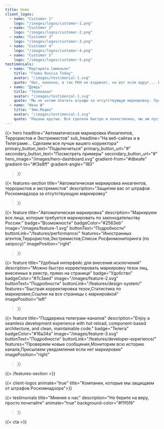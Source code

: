 ```yaml
---
title: Home
client_logos:
  - name: "Customer 1"
    logo: "/images/logos/customer-1.png"
  - name: "Customer 2"
    logo: "/images/logos/customer-2.png"
  - name: "Customer 3"
    logo: "/images/logos/customer-3.png"
  - name: "Customer 4"
    logo: "/images/logos/customer-4.png"
  - name: "Customer 5"
    logo: "/images/logos/customer-5.png"
testimonials:
  - name: "Маргарита Симоньян"
    title: "Глава Russia Today"
    avatar: "/images/testimonial-1.svg"
    quote: "Нас, конечно, и так РКН не вздрючит, но вот если вдруг... Вам точно лучше быть готовыми"
  - name: "Дождь"
    title: "Телеканал"
    avatar: "/images/testimonial-1.svg"
    quote: "Мы не хотим платить штрафы за отсутствующую маркировку. Пусть это делает кто-то другой"
  - name: "Иван Ш"
    title: "Эмо.Медиа"
    avatar: "/images/testimonial-1.svg"
    quote: "Пацаны крутые. Все сделали быстро и качественно, мы аж пустили слезу.."
---
```


{{< hero 
    headline="Автоматическая маркировка Иноагентов, Террористов и Экстремистов"
    sub_headline="На веб-сайтах и в Телеграме... Сделаем все лучше вашего корректора"
    primary_button_text="Подключиться"
    primary_button_url="#"
    secondary_button_text="Посмотреть примеры"
    secondary_button_url="#"
    hero_image="/images/hero-dashboard.svg"
    gradient-from="#dbeafe"
    gradient-to="#f3e8ff"
    gradient-angle="180"
>}}


{{< features-section 
    title="Автоматическая маркировка иноагентов, террористов и экстремистов"
    description="Защитим вас от штрафов Роскомнадзора за отсутствующую маркировку"
>}}

{{< feature
    title="Автоматическая маркировка"
    description="Маркируем все лица, которые требуется маркировать по законодательству России:"
    badge="Возможности"
    badgeColor="#2563eb"
    image="/images/feature-1.svg"
    buttonText="Подробности"
    buttonLink="/features/performance/"
    features="Иностранных агентов,Террористов,Экстремистов,Список Росфинмониторинга (по запросу)"
    imagePosition="right"
>}}

{{< feature
    title="Удобный интерфейс для внесения исключений"
    description="Можно быстро корректировать маркировку тезок лиц, внесенных в реестр, прямо на странице"
    badge="Удобство"
    badgeColor="#7c3aed"
    image="/images/feature-2.svg"
    buttonText="Подробности"
    buttonLink="/features/design-system/"
    features="Быстрая корректировка тезок,Статистика по маркировке,Ссылки на все страницы с маркировкой"
    imagePosition="left"
>}}

{{< feature
    title="Поддержка телеграм-каналов"
    description="Enjoy a seamless development experience with hot reload, component-based architecture, and clean, maintainable code."
    badge="Телега"
    badgeColor="#16a34a"
    image="/images/feature-3.svg"
    buttonText="Подробности"
    buttonLink="/features/developer-experience/"
    features="Проверяем новые сообщения,Мониторим всю историю канала,Присылаем уведомления если нет маркировки"
    imagePosition="right"
>}}

{{< /features-section >}}

{{< client-logos animate="true" title="Компании, которые мы защищаем от штрафов Роскомнадзора">}}

{{< testimonials
title="Мнения о нас"
    description="Не берите на веру, просто почитайте"
    animate="true"
    background-color="#f1f5f9"
>}}


{{< cta >}}
